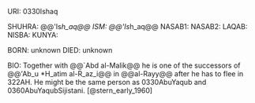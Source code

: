 URI: 0330Ishaq

SHUHRA: @@'Is*h_aq@@
ISM: @@'Is*h_aq@@
NASAB1: 
NASAB2: 
LAQAB: 
NISBA: 
KUNYA: 

BORN: unknown
DIED: unknown

BIO: Together with @@`Abd al-Malik@@ he is one of the successors of @@'Ab_u *H_atim al-R_az_i@@ in @@al-Rayy@@ after he has to flee in 322AH. He might be the same person as 0330AbuYaqub and 0360AbuYaqubSijistani. [@stern_early_1960]
